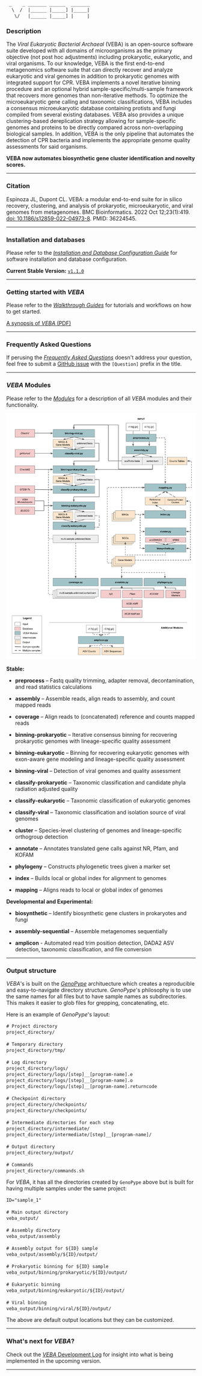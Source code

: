 ```
 _    _ _______ ______  _______
  \  /  |______ |_____] |_____|
   \/   |______ |_____] |     |
```
### Description
The *Viral Eukaryotic Bacterial Archaeal* (VEBA) is an open-source software suite developed with all domains of microorganisms as the primary objective (not post hoc adjustments) including prokaryotic, eukaryotic, and viral organisms.  To our knowledge, VEBA is the first end-to-end metagenomics software suite that can directly recover and analyze eukaryotic and viral genomes in addition to prokaryotic genomes with integrated support for CPR. VEBA implements a novel iterative binning procedure and an optional hybrid sample-specific/multi-sample framework that recovers more genomes than non-iterative methods.  To optimize the microeukaryotic gene calling and taxonomic classifications, VEBA includes a consensus microeukaryotic database containing protists and fungi compiled from several existing databases. VEBA also provides a unique clustering-based dereplication strategy allowing for sample-specific genomes and proteins to be directly compared across non-overlapping biological samples.  In addition, VEBA is the only pipeline that automates the detection of CPR bacteria and implements the appropriate genome quality assessments for said organisms.   

**VEBA now automates biosynthetic gene cluster identification and novelty scores.**

___________________________________________________________________
### Citation

Espinoza JL, Dupont CL. VEBA: a modular end-to-end suite for in silico recovery, clustering, and analysis of prokaryotic, microeukaryotic, and viral genomes from metagenomes. BMC Bioinformatics. 2022 Oct 12;23(1):419. [doi: 10.1186/s12859-022-04973-8](https://doi.org/10.1186/s12859-022-04973-8). PMID: 36224545.

___________________________________________________________________


### Installation and databases
Please refer to the [*Installation and Database Configuration Guide*](install/README.md) for software installation and database configuration.

**Current Stable Version:** [`v1.1.0`](https://github.com/jolespin/veba/releases/tag/v1.1.0)

___________________________________________________________________
### Getting started with *VEBA*

Please refer to the [*Walkthrough Guides*](walkthroughs/README.md) for tutorials and workflows on how to get started.

 [A synopsis of *VEBA* (PDF)](presentations/VEBA-Overview_2022-10-18.pdf)

___________________________________________________________________

### Frequently Asked Questions

If perusing the [*Frequently Asked Questions*](FAQ.md) doesn't address your question, feel free to submit a [GitHub issue](https://github.com/jolespin/veba/issues/new) with the `[Question]` prefix in the title.


___________________________________________________________________

### *VEBA* Modules

Please refer to the [*Modules*](src/README.md) for a description of all *VEBA* modules and their functionality.

[![Schematic](images/Schematic.png)](images/Schematic.pdf)

**Stable:**

* **preprocess** – Fastq quality trimming, adapter removal, decontamination, and read statistics calculations

* **assembly** – Assemble reads, align reads to assembly, and count mapped reads

* **coverage** – Align reads to (concatenated) reference and counts mapped reads

* **binning-prokaryotic** – Iterative consensus binning for recovering prokaryotic genomes with lineage-specific quality assessment

* **binning-eukaryotic** – Binning for recovering eukaryotic genomes with exon-aware gene modeling and lineage-specific quality assessment

* **binning-viral** – Detection of viral genomes and quality assessment

* **classify-prokaryotic** – Taxonomic classification and candidate phyla radiation adjusted quality 

* **classify-eukaryotic** – Taxonomic classification of eukaryotic genomes

* **classify-viral** – Taxonomic classification and isolation source of viral genomes

* **cluster** – Species-level clustering of genomes and lineage-specific orthogroup detection

* **annotate** – Annotates translated gene calls against NR, Pfam, and KOFAM

* **phylogeny** – Constructs phylogenetic trees given a marker set

* **index** – Builds local or global index for alignment to genomes
 
* **mapping** – Aligns reads to local or global index of genomes


**Developmental and Experimental:**

* **biosynthetic** – Identify biosynthetic gene clusters in prokaryotes and fungi

* **assembly-sequential** – Assemble metagenomes sequentially

* **amplicon** - Automated read trim position detection, DADA2 ASV detection, taxonomic classification, and file conversion

___________________________________________________________________

### Output structure
*VEBA*'s is built on the [*GenoPype*](https://github.com/jolespin/genopype) archituecture which creates a reproducible and easy-to-navigate directory structure.  *GenoPype*'s philosophy is to use the same names for all files but to have sample names as subdirectories.  This makes it easier to glob files for grepping, concatenating, etc. 

Here is an example of *GenoPype*'s layout:

```
# Project directory
project_directory/

# Temporary directory
project_directory/tmp/

# Log directory
project_directory/logs/
project_directory/logs/[step]__[program-name].e
project_directory/logs/[step]__[program-name].o
project_directory/logs/[step]__[program-name].returncode

# Checkpoint directory
project_directory/checkpoints/
project_directory/checkpoints/

# Intermediate directories for each step
project_directory/intermediate/
project_directory/intermediate/[step]__[program-name]/

# Output directory
project_directory/output/

# Commands
project_directory/commands.sh
```

For *VEBA*, it has all the directories created by `GenoPype` above but is built for having multiple samples under the same project:

```
ID="sample_1"

# Main output directory
veba_output/

# Assembly directory
veba_output/assembly

# Assembly output for ${ID} sample
veba_output/assembly/${ID}/output/

# Prokaryotic binning for ${ID} sample
veba_output/binning/prokaryotic/${ID}/output/ 

# Eukaryotic binning
veba_output/binning/eukaryotic/${ID}/output/

# Viral binning
veba_output/binning/viral/${ID}/output/
```

The above are default output locations but they can be customized.

___________________________________________________________________

### What's next for *VEBA*?

Check out the [*VEBA* Development Log](DEVELOPMENT.md) for insight into what is being implemented in the upcoming version.

___________________________________________________________________


